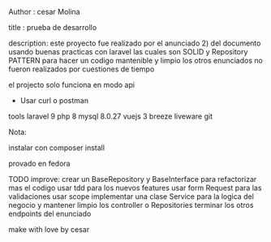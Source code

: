 Author : cesar Molina

title : prueba de desarrollo

description: este proyecto fue realizado por el anunciado 2) del documento 
usando buenas practicas con laravel las cuales son 
SOLID y Repository PATTERN para hacer un codigo mantenible y limpio 
los otros enunciados no fueron realizados por cuestiones de tiempo

el projecto solo funciona en modo api 
* Usar curl o postman 

tools 
    laravel 9
    php 8
    mysql 8.0.27
    vuejs 3
    breeze
    liveware
    git

Nota:

instalar con composer install

provado en fedora



TODO improve: 
    crear un BaseRepository y BaseInterface para refactorizar mas el codigo
    usar tdd para los nuevos features
    usar form Request para las validaciones
    usar scope 
    implementar una clase Service para la logica del negocio y mantener limpio los controller o Repositories
    terminar los otros endpoints del enunciado

make with love by cesar

